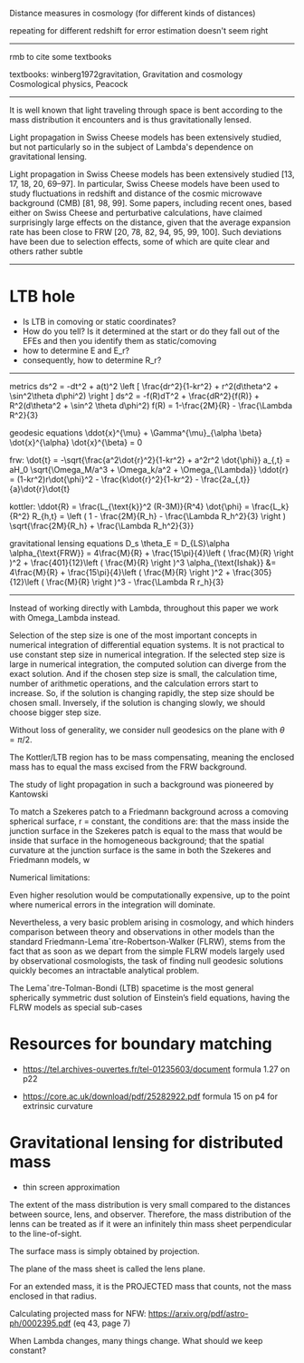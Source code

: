 Distance measures in cosmology (for different kinds of distances)

repeating for different redshift for error estimation doesn't seem right

---

rmb to cite some textbooks

textbooks:
winberg1972gravitation, Gravitation and cosmology
Cosmological physics, Peacock

---

It is well known that light traveling through space is bent according to the mass distribution it encounters and is
thus gravitationally lensed. 

Light propagation in Swiss Cheese models has been extensively studied, but not particularly so in the subject of Lambda's dependence on gravitational lensing.

Light propagation in Swiss Cheese models has been extensively studied [13, 17, 18, 20,
69–97]. In particular, Swiss Cheese models have been used to study fluctuations in redshift
and distance of the cosmic microwave background (CMB) [81, 98, 99]. Some papers, including
recent ones, based either on Swiss Cheese and perturbative calculations, have claimed
surprisingly large effects on the distance, given that the average expansion rate has been
close to FRW [20, 78, 82, 94, 95, 99, 100]. Such deviations have been due to selection effects,
some of which are quite clear and others rather subtle

---

# LTB hole

- Is LTB in comoving or static coordinates?
- How do you tell? Is it determined at the start or do they fall out of the EFEs and then you identify them as static/comoving
- how to determine E and E_r?
- consequently, how to determine R_r?

---

metrics
ds^2 = -dt^2 + a(t)^2 \left [ \frac{dr^2}{1-kr^2} + r^2(d\theta^2 + \sin^2\theta d\phi^2) \right ]
ds^2 = -f(R)dT^2 + \frac{dR^2}{f(R)} + R^2(d\theta^2 + \sin^2 \theta d\phi^2)
f(R) = 1-\frac{2M}{R} - \frac{\Lambda R^2}{3}

geodesic equations
\ddot{x}^{\mu} + \Gamma^{\mu}_{\alpha \beta} \dot{x}^{\alpha} \dot{x}^{\beta} = 0 

frw:
\dot{t} = -\sqrt{\frac{a^2\dot{r}^2}{1-kr^2} + a^2r^2 \dot{\phi}}
a_{,t} = aH_0 \sqrt{\Omega_M/a^3 + \Omega_k/a^2 + \Omega_{\Lambda}}
\ddot{r}  = (1-kr^2)r\dot{\phi}^2 - \frac{k\dot{r}^2}{1-kr^2} - \frac{2a_{,t}}{a}\dot{r}\dot{t}

kottler:
\ddot{R}  = \frac{L_{\text{k}}^2 (R-3M)}{R^4}
\dot{\phi} = \frac{L_k}{R^2}
R_{h,t} = \left ( 1 - \frac{2M}{R_h} - \frac{\Lambda R_h^2}{3} \right ) \sqrt{\frac{2M}{R_h} + \frac{\Lambda R_h^2}{3}}

gravitational lensing equations
D_s \theta_E = D_{LS}\alpha
\alpha_{\text{FRW}} = 4\frac{M}{R} + \frac{15\pi}{4}\left ( \frac{M}{R} \right )^2 + \frac{401}{12}\left ( \frac{M}{R} \right )^3
\alpha_{\text{Ishak}} &= 4\frac{M}{R} + \frac{15\pi}{4}\left ( \frac{M}{R} \right )^2 + \frac{305}{12}\left ( \frac{M}{R} \right )^3 - \frac{\Lambda R r_h}{3}


---

Instead of working directly with Lambda, throughout this paper we work with Omega_Lambda instead.

Selection of the step size is one of the most important concepts in numerical integration of differential equation systems. It is not practical to use constant step size in numerical integration. If the selected step size is large in numerical integration, the computed solution can diverge from the exact solution. And if the chosen step size is small, the calculation time, number of arithmetic operations, and the calculation errors start to increase. So, if the solution is changing rapidly, the step size should be chosen small. Inversely, if the solution is changing slowly, we should choose bigger step size.

Without loss of generality, we consider null geodesics on the plane with $\theta = \pi/2$. 

The Kottler/LTB region has to be mass compensating, meaning the enclosed mass has to equal the mass excised from the FRW background. 

The study of light
propagation in such a background was pioneered by Kantowski

To match
a Szekeres patch to a Friedmann background across a
comoving spherical surface, r = constant, the conditions
are: that the mass inside the junction surface in the Szekeres
patch is equal to the mass that would be inside that
surface in the homogeneous background; that the spatial
curvature at the junction surface is the same in both
the Szekeres and Friedmann models, w

Numerical limitations:

Even higher resolution would be computationally expensive, up to the point where numerical errors in the integration will dominate. 

Nevertheless, a very basic problem arising in cosmology, and which
hinders comparison between theory and observations in other models than the standard Friedmann-Lemaˆıtre-Robertson-Walker (FLRW), stems from the
fact that as soon as we depart from the simple FLRW models largely used by
observational cosmologists, the task of finding null geodesic solutions quickly
becomes an intractable analytical problem. 

The Lemaˆıtre-Tolman-Bondi (LTB) spacetime is the most general spherically
symmetric dust solution of Einstein’s field equations, having the FLRW models
as special sub-cases

# Resources for boundary matching

- https://tel.archives-ouvertes.fr/tel-01235603/document
formula 1.27 on p22

- https://core.ac.uk/download/pdf/25282922.pdf
formula 15 on p4 for extrinsic curvature

# Gravitational lensing for distributed mass

- thin screen approximation

The extent of the mass distribution is very small compared to the distances between source, lens, and observer. Therefore, the mass distribution of the lenns can be treated as if it were an infinitely thin mass sheet perpendicular to the line-of-sight. 

The surface mass is simply obtained by projection. 

The plane of the mass sheet is called the lens plane. 

For an extended mass, it is the PROJECTED mass that counts, not the mass enclosed in that radius. 

Calculating projected mass for NFW: https://arxiv.org/pdf/astro-ph/0002395.pdf
(eq 43, page 7)

When Lambda changes, many things change. What should we keep constant?
